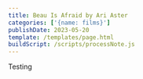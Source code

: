 ```yaml
---
title: Beau Is Afraid by Ari Aster
categories: ['{name: films}']
publishDate: 2023-05-20
template: /templates/page.html
buildScript: /scripts/processNote.js
---
```


Testing
